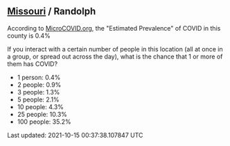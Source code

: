 
## [Missouri](/united-states/missouri) / Randolph

According to [MicroCOVID.org](http://microcovid.org),
the "Estimated Prevalence" of COVID in this county is 0.4%

If you interact with a certain number of people in this location
(all at once in a group, or spread out across the day), what is the chance that
1 or more of them has COVID?

- 1 person: 0.4%
- 2 people: 0.9%
- 3 people: 1.3%
- 5 people: 2.1%
- 10 people: 4.3%
- 25 people: 10.3%
- 100 people: 35.2%

Last updated: 2021-10-15 00:37:38.107847 UTC
